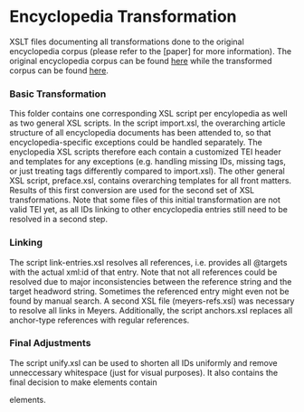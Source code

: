# Encyclopedia Transformation

XSLT files documenting all transformations done to the original encyclopedia corpus (please refer to the [paper] for more information).
The original encyclopedia corpus can be found [here](https://github.com/ThoraHagen/Encyc-Transformation) while the transformed corpus can be found [here](https://github.com/ThoraHagen/Encyc-Transformation).

### Basic Transformation

This folder contains one corresponding XSL script per encylopedia as well as two general XSL scripts. In the script import.xsl, the overarching article structure of all encyclopedia documents has been attended to, so that encyclopedia-specific exceptions could be handled separately. The enyclopedia XSL scripts therefore each contain a customized TEI header and templates for any exceptions (e.g. handling missing IDs, missing tags, or just treating tags differently compared to import.xsl). The other general XSL script, preface.xsl, contains overarching templates for all front matters. Results of this first conversion are used for the second set of XSL transformations. Note that some files of this initial transformation are not valid TEI yet, as all IDs linking to other encyclopedia entries still need to be resolved in a second step.

### Linking

The script link-entries.xsl resolves all references, i.e. provides all @targets with the actual xml:id of that entry. Note that not all references could be resolved due to major inconsistencies between the reference string and the target headword string. Sometimes the referenced entry might even not be found by manual search. A second XSL file (meyers-refs.xsl) was necessary to resolve all links in Meyers. Additionally, the script anchors.xsl replaces all anchor-type references with regular references.

### Final Adjustments

The script unify.xsl can be used to shorten all IDs uniformly and remove unneccessary whitespace (just for visual purposes). It also contains the final decision to make <def> elements contain <p> elements.
